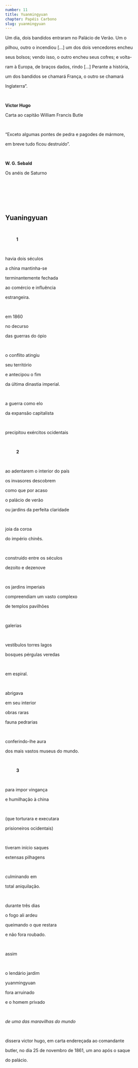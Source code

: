 ```yaml
---
number: 11
title: Yuanmingyuan
chapter: Papéis Carbono
slug: yuanmingyuan
---
```


Um dia, dois bandidos entraram no Palácio de Verão. Um o

pilhou, outro o incendiou [...] um dos dois vencedores encheu

seus bolsos; vendo isso, o outro encheu seus cofres; e volta-

ram à Europa, de braços dados, rindo [...] Perante a história,

um dos bandidos se chamará França, o outro se chamará

Inglaterra”.

&nbsp;

**Victor Hugo**

Carta ao capitão William Francis Butle

&nbsp;

“Exceto algumas pontes de pedra e pagodes de mármore,

em breve tudo ficou destruído”.

&nbsp;

**W. G. Sebald**

Os anéis de Saturno

&nbsp;

&nbsp;

&nbsp;

## **Yuaningyuan**

&nbsp;

&nbsp;&nbsp;&nbsp;&nbsp;&nbsp;&nbsp;&nbsp;&nbsp; **1**

&nbsp;

havia dois séculos

a china mantinha-se

terminantemente fechada

ao comércio e influência

estrangeira.

&nbsp;

em 1860

no decurso

das guerras do ópio

&nbsp;

o conflito atingiu

seu território

e antecipou o fim

da última dinastia imperial.

&nbsp;

a guerra como elo

da expansão capitalista

&nbsp;

precipitou exércitos ocidentais

&nbsp;

&nbsp;&nbsp;&nbsp;&nbsp;&nbsp;&nbsp;&nbsp;&nbsp; **2**

&nbsp;

ao adentarem o interior do país

os invasores descobrem

como que por acaso

o palácio de verão

ou jardins da perfeita claridade

&nbsp;

joia da coroa

do império chinês.

&nbsp;

construído entre os séculos

dezoito e dezenove

&nbsp;

os jardins imperiais

compreendiam um vasto complexo

de templos pavilhões

&nbsp;

galerias

&nbsp;

vestíbulos torres lagos

bosques pérgulas veredas

&nbsp;

em espiral.

&nbsp;

abrigava

em seu interior

obras raras

fauna pedrarias

&nbsp;

conferindo-lhe aura

dos mais vastos museus do mundo.

&nbsp;

&nbsp;&nbsp;&nbsp;&nbsp;&nbsp;&nbsp;&nbsp;&nbsp; **3**

&nbsp;

para impor vingança

e humilhação à china

&nbsp;

(que torturara e executara

prisioneiros ocidentais)

&nbsp;

tiveram início saques

extensas pilhagens

&nbsp;

culminando em

total aniquilação.

&nbsp;

durante três dias

o fogo ali ardeu

queimando o que restara

e não fora roubado.

&nbsp;

assim

&nbsp;

o lendário jardim

yuanmingyuan

fora arruinado

e o homem privado

&nbsp;

_de uma das maravilhas do mundo_

&nbsp;

dissera victor hugo, em carta endereçada ao comandante

butler, no dia 25 de novembro de 1861, um ano após o saque

do palácio.

